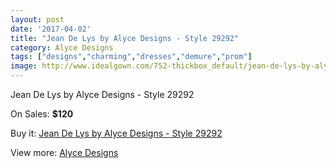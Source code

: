 ```yaml
---
layout: post
date: '2017-04-02'
title: "Jean De Lys by Alyce Designs - Style 29292"
category: Alyce Designs
tags: ["designs","charming","dresses","demure","prom"]
image: http://www.idealgown.com/752-thickbox_default/jean-de-lys-by-alyce-designs-style-29292.jpg
---
```

Jean De Lys by Alyce Designs - Style 29292

On Sales: **$120**
<a href="https://www.idealgown.com/en/alyce-designs/342-jean-de-lys-by-alyce-designs-style-29292.html"><amp-img layout="responsive" width="600" height="600" src="//www.idealgown.com/752-thickbox_default/jean-de-lys-by-alyce-designs-style-29292.jpg" alt="Jean De Lys by Alyce Designs - Style 29292 0" /></a>
<a href="https://www.idealgown.com/en/alyce-designs/342-jean-de-lys-by-alyce-designs-style-29292.html"><amp-img layout="responsive" width="600" height="600" src="//www.idealgown.com/754-thickbox_default/jean-de-lys-by-alyce-designs-style-29292.jpg" alt="Jean De Lys by Alyce Designs - Style 29292 1" /></a>
<a href="https://www.idealgown.com/en/alyce-designs/342-jean-de-lys-by-alyce-designs-style-29292.html"><amp-img layout="responsive" width="600" height="600" src="//www.idealgown.com/753-thickbox_default/jean-de-lys-by-alyce-designs-style-29292.jpg" alt="Jean De Lys by Alyce Designs - Style 29292 2" /></a>

Buy it: [Jean De Lys by Alyce Designs - Style 29292](https://www.idealgown.com/en/alyce-designs/342-jean-de-lys-by-alyce-designs-style-29292.html "Jean De Lys by Alyce Designs - Style 29292")

View more: [Alyce Designs](https://www.idealgown.com/en/5-alyce-designs "Alyce Designs")
